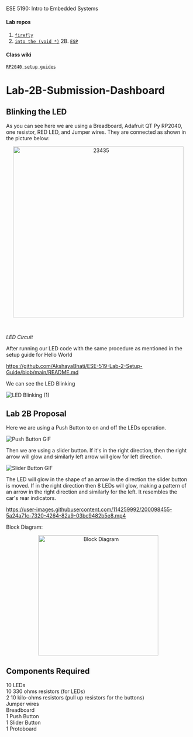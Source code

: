 ESE 5190: Intro to Embedded Systems

#### Lab repos
1. [`firefly`](https://github.com/ese-detkin-lab/ese5190-2022-lab1-firefly)
2. [`into the (void *)`](https://github.com/ese-detkin-lab/ese5190-2022-lab2-into-the-void-star)
2B. [`ESP`](https://github.com/ese-detkin-lab/ese5190-2022-lab2b-esp) 


#### Class wiki
[`RP2040 setup guides`](https://github.com/ese-detkin-lab/ese5190-2022/blob/main/guides/RP2040-C-SDK-setup.md)


# Lab-2B-Submission-Dashboard

## Blinking the LED ##

As you can see here we are using a Breadboard, Adafruit QT Py RP2040, one resistor, RED LED, and Jumper wires. They are connected as shown in the picture below: <br>

<p align = "center">

<img width="466" alt="23435" src="https://user-images.githubusercontent.com/114259992/197166327-e9269731-d65f-478a-b7ae-c55757e642a2.png">

</p>

<br>

*LED Circuit*
<br>

After running our LED code with the same procedure as mentioned in the setup guide for Hello World <br>

https://github.com/AkshayaBhati/ESE-519-Lab-2-Setup-Guide/blob/main/README.md <br>

We can see the LED Blinking <br>

<p align = "center">

![LED Blinking (1)](https://user-images.githubusercontent.com/114259992/197149426-1547e072-1e63-4e48-97d8-a94ba02519f4.gif)

</p>

## Lab 2B Proposal ##

Here we are using a Push Button to on and off the LEDs operation. <br>

![Push Button GIF](https://user-images.githubusercontent.com/114259992/200097343-c4a57d90-a3b3-448c-83c6-eda3447c35b2.gif)

Then we are using a slider button. If it's in the right direction, then the right arrow will glow and similarly left arrow will glow for left direction. <br>

![Slider Button GIF](https://user-images.githubusercontent.com/114259992/200097311-2f6c758d-8df1-47ec-a82e-45455a65f793.gif)

The LED will glow in the shape of an arrow in the direction the slider button is moved. If in the right direction then 8 LEDs will glow, making a pattern of an arrow in the right direction and similarly for the left. It resembles the car's rear indicators. <br>

https://user-images.githubusercontent.com/114259992/200098455-5a24a71c-7320-4264-82a9-03bc9482b5e8.mp4

Block Diagram: <br>
<p align = "center">

<img width="328" alt="Block Diagram" src="https://user-images.githubusercontent.com/114259992/200098293-33d66632-55d5-4839-a8c8-d1333058cfc8.png">  

</p>

## Components Required ##

10 LEDs <br>
10 330 ohms resistors (for LEDs)<br>
2 10 kilo-ohms resistors (pull up resistors for the buttons) <br>
Jumper wires <br>
Breadboard <br>
1 Push Button <br>
1 Slider Button <br>
1 Protoboard <br>

